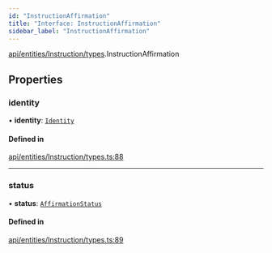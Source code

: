 ```yaml
---
id: "InstructionAffirmation"
title: "Interface: InstructionAffirmation"
sidebar_label: "InstructionAffirmation"
---
```


[api/entities/Instruction/types](../../../../../../modules/API/Entities/Instruction/Types/Types.md).InstructionAffirmation

## Properties

### identity

• **identity**: [`Identity`](../../../../../../classes/API/Entities/Identity/Identity.md)

#### Defined in

[api/entities/Instruction/types.ts:88](https://github.com/PolymeshAssociation/polymesh-sdk/blob/c53723bab/src/api/entities/Instruction/types.ts#L88)

___

### status

• **status**: [`AffirmationStatus`](../../../../../../enums/API/Entities/Instruction/Types/AffirmationStatus/AffirmationStatus.md)

#### Defined in

[api/entities/Instruction/types.ts:89](https://github.com/PolymeshAssociation/polymesh-sdk/blob/c53723bab/src/api/entities/Instruction/types.ts#L89)

